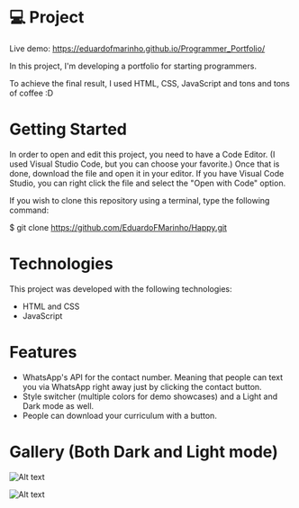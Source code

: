 # 💻 Project

Live demo: https://eduardofmarinho.github.io/Programmer_Portfolio/

In this project, I'm developing a portfolio for starting programmers.

To achieve the final result, I used HTML, CSS, JavaScript and tons and tons of coffee :D

# Getting Started

In order to open and edit this project, you need to have a Code Editor. (I used Visual Studio Code, but you can choose your favorite.) Once that is done, download the file and open it in your editor. If you have Visual Code Studio, you can right click the file and select the "Open with Code" option.

If you wish to clone this repository using a terminal, type the following command:

$ git clone https://github.com/EduardoFMarinho/Happy.git

# Technologies

This project was developed with the following technologies:

- HTML and CSS
- JavaScript
<!-- - [Expo][expo] -->

# Features

- WhatsApp's API for the contact number. Meaning that people can text you via WhatsApp right away just by clicking the contact button.
- Style switcher (multiple colors for demo showcases) and a Light and Dark mode as well.
- People can download your curriculum with a button.  

# Gallery (Both Dark and Light mode)

![Alt text](https://i.imgur.com/aa63owu.png)

![Alt text](https://i.imgur.com/H6xJlhH.png)
